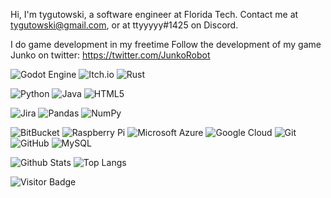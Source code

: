 Hi, I'm tygutowski, a software engineer at Florida Tech.
Contact me at tygutowski@gmail.com, or at ttyyyyy#1425 on Discord.

I do game development in my freetime
Follow the development of my game Junko on twitter: https://twitter.com/JunkoRobot

![Godot Engine](https://img.shields.io/badge/GODOT-%23FFFFFF.svg?style=for-the-badge&logo=godot-engine)
![Itch.io](https://img.shields.io/badge/Itch-%23FF0B34.svg?style=for-the-badge&logo=Itch.io&logoColor=white)
![Rust](https://img.shields.io/badge/rust-%23000000.svg?style=for-the-badge&logo=rust&logoColor=white)

![Python](https://img.shields.io/badge/-Python-black?style=flat-square&logo=Python)
![Java](https://img.shields.io/badge/-java-E34A86?style=flat-square&logo=java)
![HTML5](https://img.shields.io/badge/-HTML5-E34F26?style=flat-square&logo=html5&logoColor=white)

![Jira](https://img.shields.io/badge/jira-%230A0FFF.svg?style=for-the-badge&logo=jira&logoColor=white)
![Pandas](https://img.shields.io/badge/pandas-%23150458.svg?style=for-the-badge&logo=pandas&logoColor=white)
![NumPy](https://img.shields.io/badge/numpy-%23013243.svg?style=for-the-badge&logo=numpy&logoColor=white)

![BitBucket](https://img.shields.io/badge/-BitBucket-darkblue?style=flat-square&logo=bitbucket)
![Raspberry Pi](https://img.shields.io/badge/-Raspberry%20Pi-C51A4A?style=flat-square&logo=Raspberry-Pi)
![Microsoft Azure](https://img.shields.io/badge/Microsoft%20Azure-232F7E?style=flat-square&logo=microsoft-azure)
![Google Cloud](https://img.shields.io/badge/Google%20Cloud-black?style=flat-square&logo=google-cloud)
![Git](https://img.shields.io/badge/-Git-black?style=flat-square&logo=git)
![GitHub](https://img.shields.io/badge/-GitHub-181717?style=flat-square&logo=github)
![MySQL](https://img.shields.io/badge/-MySQL-black?style=flat-square&logo=mysql)


![Github Stats](https://github-readme-stats.vercel.app/api?username=tygutowski&count_private=true&show_icons=true&include_all_commits=true)
![Top Langs](https://github-readme-stats.vercel.app/api/top-langs/?username=tygutowski&hide=TeX&layout=compact)

![Visitor Badge](https://visitor-badge.laobi.icu/badge?page_id=tygutowski.tygutowski)
